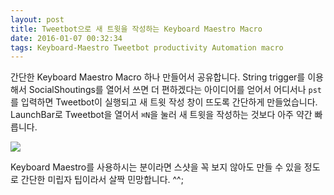 ```yaml
---
layout: post
title: Tweetbot으로 새 트윗을 작성하는 Keyboard Maestro Macro
date: 2016-01-07 00:32:34
tags: Keyboard-Maestro Tweetbot productivity Automation macro
---
```

간단한 Keyboard Maestro Macro 하나 만들어서 공유합니다.  String trigger를 이용해서 SocialShoutings를 열어서 쓰면 더 편하겠다는 아이디어를 얻어서 어디서나 `pst`를 입력하면 Tweetbot이 실행되고 새 트윗 작성 창이 뜨도록 간단하게 만들었습니다. LaunchBar로 Tweetbot을 열어서 `⌘N`을 눌러 새 트윗을 작성하는 것보다 아주 약간 빠릅니다.

![](https://drive.google.com/file/d/0B_O14bil77TiSGxMenM5cWVoMDg/view?usp=sharing)

Keyboard Maestro를 사용하시는 분이라면 스샷을 꼭 보지 않아도 만들 수 있을 정도로 간단한 미립자 팁이라서 살짝 민망합니다. ^^;
